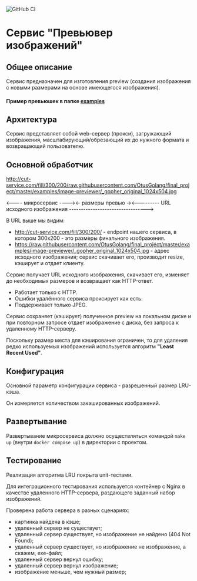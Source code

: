 ![GitHub CI](https://github.com/julinserg/go_home_project/actions/workflows/tests.yml/badge.svg)
# Cервис "Превьювер изображений"

## Общее описание
Сервис предназначен для изготовления preview (создания изображения
с новыми размерами на основе имеющегося изображения).

#### Пример превьюшек в папке [examples](./examples/image-previewer)

## Архитектура
Сервис представляет собой web-сервер (прокси), загружающий изображения,
масштабирующий/обрезающий их до нужного формата и возвращающий пользователю.

## Основной обработчик
http://cut-service.com/fill/300/200/raw.githubusercontent.com/OtusGolang/final_project/master/examples/image-previewer/_gopher_original_1024x504.jpg

<---- микросервис ----><- размеры превью -><--------- URL исходного изображения --------------------------------->

В URL выше мы видим:
- http://cut-service.com/fill/300/200/ - endpoint нашего сервиса,
в котором 300x200 - это размеры финального изображения.
- https://raw.githubusercontent.com/OtusGolang/final_project/master/examples/image-previewer/_gopher_original_1024x504.jpg - 
адрес исходного изображения; сервис скачивает его, производит resize, кэширует и отдает клиенту.

Сервис получает URL исходного изображения, скачивает его, изменяет до необходимых размеров и возвращает как HTTP-ответ.

- Работает только с HTTP.
- Ошибки удалённого сервиса проксирует как есть.
- Поддерживает только JPEG.

Сервис сохраняет (кэширует) полученное preview на локальном диске и при повторном запросе
отдает изображение с диска, без запроса к удаленному HTTP-серверу.

Поскольку размер места для кэширования ограничен, то для удаления редко используемых изображений
используется алгоритм **"Least Recent Used"**.

## Конфигурация
Основной параметр конфигурации сервиса - разрешенный размер LRU-кэша.

Он измеряется количеством закэшированных изображений.

## Развертывание
Развертывание микросервиса должно осуществляться командой `make up` (внутри `docker compose up`)
в директории с проектом.

## Тестирование
Реализация алгоритма LRU покрыта unit-тестами.

Для интеграционного тестирования используется контейнер с Nginx в качестве удаленного HTTP-сервера,
раздающего заданный набор изображений.

Проверена работа сервера в разных сценариях:
* картинка найдена в кэше;
* удаленный сервер не существует;
* удаленный сервер существует, но изображение не найдено (404 Not Found);
* удаленный сервер существует, но изображение не изображение, а скажем, exe-файл;
* удаленный сервер вернул ошибку;
* удаленный сервер вернул изображение;
* изображение меньше, чем нужный размер;
